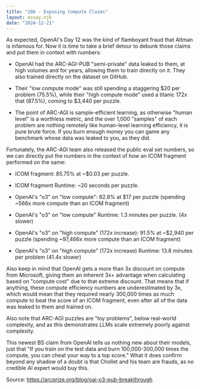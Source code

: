```yaml
---
title: "286 - Exposing Compute Claims"
layout: essay.njk
date: "2024-12-21"
---
```


As expected, OpenAI's Day 12 was the kind of flamboyant fraud that Altman is infamous for. Now it is time to take a brief detour to debunk those claims and put them in context with numbers:

- OpenAI had the ARC-AGI-PUB "semi-private" data leaked to them, at high volumes and for years, allowing them to train directly on it. They also trained directly on the dataset on GitHub.

- Their "low compute mode" was still spending a staggering $20 per problem (75.5%), while their "high compute mode" used a titanic 172x that (87.5%), coming to $3,440 per puzzle.

- The point of ARC-AGI is sample-efficient learning, as otherwise "human level" is a worthless metric, and the over 1,000 "samples" of each problem are nothing remotely like human-level learning efficiency, it is pure brute force. If you burn enough money you can game any benchmark whose data was leaked to you, as they did.

Fortunately, the ARC-AGI team also released the public eval set numbers, so we can directly put the numbers in the context of how an ICOM fragment performed on the same:

- ICOM fragment: 85.75% at ~$0.03 per puzzle.

- ICOM fragment Runtime: ~20 seconds per puzzle.

- OpenAI's "o3" on "low compute": 82.8% at $17 per puzzle (spending ~566x more compute than an ICOM fragment)

- OpenAI's "o3" on "low compute" Runtime: 1.3 minutes per puzzle. (4x slower)

- OpenAI's "o3" on "high compute" (172x increase): 91.5% at ~$2,940 per puzzle (spending ~97,466x more compute than an ICOM fragment)

- OpenAI's "o3" on "high compute" (172x increase) Runtime: 13.8 minutes per problem (41.4x slower)

Also keep in mind that OpenAI gets a more than 3x discount on compute from Microsoft, giving them an inherent 3x+ advantage when calculating based on "compute cost" due to that extreme discount. That means that if anything, these compute efficiency numbers are underestimated by 3x, which would mean that they required nearly 300,000 times as much compute to beat the score of an ICOM fragment, even after all of the data was leaked to them and trained on.

Also note that ARC-AGI puzzles are "toy problems", below real-world complexity, and as this demonstrates LLMs scale extremely poorly against complexity.

This newest BS claim from OpenAI tells us nothing new about their models, just that "If you train on the test data and burn 100,000-300,000 times the compute, you can cheat your way to a top score." What it does confirm beyond any shadow of a doubt is that Chollet and his team are frauds, as no credible AI expert would buy this.

Source: https://arcprize.org/blog/oai-o3-pub-breakthrough
